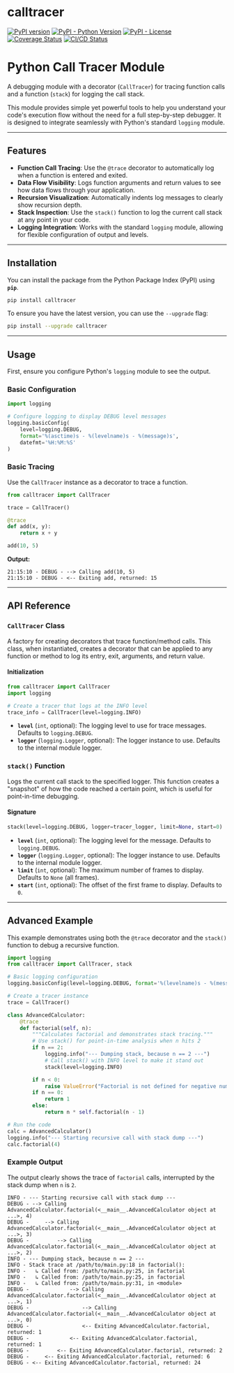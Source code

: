 # calltracer
[![PyPI version](https://img.shields.io/pypi/v/pytracecall.svg)](https://pypi.org/project/pytracecall/)
[![PyPI - Python Version](https://img.shields.io/pypi/pyversions/pytracecall.svg)](https://pypi.org/project/pytracecall/)
[![PyPI - License](https://img.shields.io/pypi/l/pytracecall.svg)](https://pypi.org/project/pytracecall/)
[![Coverage Status](https://coveralls.io/repos/github/alexsemenyaka/calltracer/badge.svg?branch=main)](https://coveralls.io/github/alexsemenyaka/calltracer?branch=main)
[![CI/CD Status](https://github.com/alexsemenyaka/calltracer/actions/workflows/ci.yml/badge.svg)](https://github.com/alexsemenyaka/calltracer/actions/workflows/ci.yml)

# Python Call Tracer Module

A debugging module with a decorator (`CallTracer`) for tracing function calls and a function (`stack`) for logging the call stack.

This module provides simple yet powerful tools to help you understand your code's execution flow without the need for a full step-by-step debugger. It is designed to integrate seamlessly with Python's standard `logging` module.

***

## Features

-   **Function Call Tracing**: Use the `@trace` decorator to automatically log when a function is entered and exited.
-   **Data Flow Visibility**: Logs function arguments and return values to see how data flows through your application.
-   **Recursion Visualization**: Automatically indents log messages to clearly show recursion depth.
-   **Stack Inspection**: Use the `stack()` function to log the current call stack at any point in your code.
-   **Logging Integration**: Works with the standard `logging` module, allowing for flexible configuration of output and levels.

***

## Installation

You can install the package from the Python Package Index (PyPI) using **`pip`**.

```bash
pip install calltracer
```

To ensure you have the latest version, you can use the `--upgrade` flag:

```bash
pip install --upgrade calltracer
```

***

## Usage

First, ensure you configure Python's `logging` module to see the output.

### Basic Configuration

```python
import logging

# Configure logging to display DEBUG level messages
logging.basicConfig(
    level=logging.DEBUG,
    format='%(asctime)s - %(levelname)s - %(message)s',
    datefmt='%H:%M:%S'
)
```

### Basic Tracing

Use the `CallTracer` instance as a decorator to trace a function.

```python
from calltracer import CallTracer

trace = CallTracer()

@trace
def add(x, y):
    return x + y

add(10, 5)
```

**Output:**

```
21:15:10 - DEBUG - --> Calling add(10, 5)
21:15:10 - DEBUG - <-- Exiting add, returned: 15
```

***

## API Reference

### `CallTracer` Class

A factory for creating decorators that trace function/method calls. This class, when instantiated, creates a decorator that can be applied to any function or method to log its entry, exit, arguments, and return value.

#### Initialization

```python
from calltracer import CallTracer
import logging

# Create a tracer that logs at the INFO level
trace_info = CallTracer(level=logging.INFO)
```

-   **`level`** (`int`, optional): The logging level to use for trace messages. Defaults to `logging.DEBUG`.
-   **`logger`** (`logging.Logger`, optional): The logger instance to use. Defaults to the internal module logger.

### `stack()` Function

Logs the current call stack to the specified logger. This function creates a "snapshot" of how the code reached a certain point, which is useful for point-in-time debugging.

#### Signature

```python
stack(level=logging.DEBUG, logger=tracer_logger, limit=None, start=0)
```

-   **`level`** (`int`, optional): The logging level for the message. Defaults to `logging.DEBUG`.
-   **`logger`** (`logging.Logger`, optional): The logger instance to use. Defaults to the internal module logger.
-   **`limit`** (`int`, optional): The maximum number of frames to display. Defaults to `None` (all frames).
-   **`start`** (`int`, optional): The offset of the first frame to display. Defaults to `0`.

***

## Advanced Example

This example demonstrates using both the `@trace` decorator and the `stack()` function to debug a recursive function.

```python
import logging
from calltracer import CallTracer, stack

# Basic logging configuration
logging.basicConfig(level=logging.DEBUG, format='%(levelname)s - %(message)s')

# Create a tracer instance
trace = CallTracer()

class AdvancedCalculator:
    @trace
    def factorial(self, n):
        """Calculates factorial and demonstrates stack tracing."""
        # Use stack() for point-in-time analysis when n hits 2
        if n == 2:
            logging.info("--- Dumping stack, because n == 2 ---")
            # Call stack() with INFO level to make it stand out
            stack(level=logging.INFO)

        if n < 0:
            raise ValueError("Factorial is not defined for negative numbers")
        if n == 0:
            return 1
        else:
            return n * self.factorial(n - 1)

# Run the code
calc = AdvancedCalculator()
logging.info("--- Starting recursive call with stack dump ---")
calc.factorial(4)
```

### Example Output

The output clearly shows the trace of `factorial` calls, interrupted by the stack dump when `n` is `2`.

```
INFO - --- Starting recursive call with stack dump ---
DEBUG - --> Calling AdvancedCalculator.factorial(<__main__.AdvancedCalculator object at ...>, 4)
DEBUG -     --> Calling AdvancedCalculator.factorial(<__main__.AdvancedCalculator object at ...>, 3)
DEBUG -         --> Calling AdvancedCalculator.factorial(<__main__.AdvancedCalculator object at ...>, 2)
INFO - --- Dumping stack, because n == 2 ---
INFO - Stack trace at /path/to/main.py:18 in factorial():
INFO -   ↳ Called from: /path/to/main.py:25, in factorial
INFO -   ↳ Called from: /path/to/main.py:25, in factorial
INFO -   ↳ Called from: /path/to/main.py:31, in <module>
DEBUG -             --> Calling AdvancedCalculator.factorial(<__main__.AdvancedCalculator object at ...>, 1)
DEBUG -                 --> Calling AdvancedCalculator.factorial(<__main__.AdvancedCalculator object at ...>, 0)
DEBUG -                 <-- Exiting AdvancedCalculator.factorial, returned: 1
DEBUG -             <-- Exiting AdvancedCalculator.factorial, returned: 1
DEBUG -         <-- Exiting AdvancedCalculator.factorial, returned: 2
DEBUG -     <-- Exiting AdvancedCalculator.factorial, returned: 6
DEBUG - <-- Exiting AdvancedCalculator.factorial, returned: 24
```
